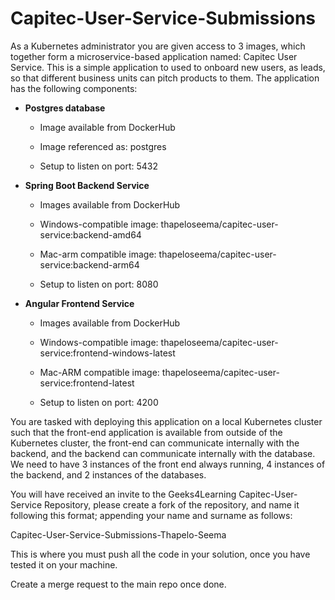 # Capitec-User-Service-Submissions

As a Kubernetes administrator you are given access to 3 images, which together form a microservice-based application named: Capitec User Service. This is a simple application to used to onboard new users, as leads, so that different business units can pitch products to them. The application has the following components: 

- <b>Postgres database</b> <br />
   - Image available from DockerHub 

   - Image referenced as: postgres 

   - Setup to listen on port: 5432 

- <b>Spring Boot Backend Service</b> <br/> 

    - Images available from DockerHub 
     
    - Windows-compatible image: thapeloseema/capitec-user-service:backend-amd64 
     
    - Mac-arm compatible image: thapeloseema/capitec-user-service:backend-arm64 
     
    - Setup to listen on port: 8080 

- <b>Angular Frontend Service</b> <br/> 

    - Images available from DockerHub 
     
    - Windows-compatible image: thapeloseema/capitec-user-service:frontend-windows-latest 
     
    - Mac-ARM compatible image: thapeloseema/capitec-user-service:frontend-latest 
     
    - Setup to listen on port: 4200 

You are tasked with deploying this application on a local Kubernetes cluster such that the front-end application is available from outside of the Kubernetes cluster, the front-end can communicate internally with the backend, and the backend can communicate internally with the database. We need to have 3 instances of the front end always running, 4 instances of the backend, and 2 instances of the databases. 

You will have received an invite to the Geeks4Learning Capitec-User-Service Repository, please create a fork of the repository, and name it following this format; appending your name and surname as follows: 

Capitec-User-Service-Submissions-Thapelo-Seema

This is where you must push all the code in your solution, once you have tested it on your machine. 

Create a merge request to the main repo once done.

